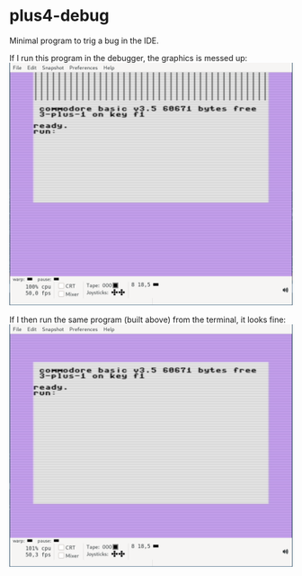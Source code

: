 # plus4-debug
Minimal program to trig a bug in the IDE.

If I run this program in the debugger, the graphics is messed up:
<img src="https://raw.githubusercontent.com/perweij/plus4-debug/main/screenshots/when_ran_from_ide.png?sanitize=true&raw=true" />

If I then run the same program (built above) from the terminal, it looks fine: 
<img src="https://raw.githubusercontent.com/perweij/plus4-debug/main/screenshots/when_ran_from_terminal.png?sanitize=true&raw=true" />
